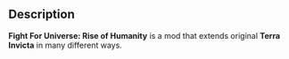 ## Description
**Fight For Universe: Rise of Humanity** is a mod that extends original **Terra Invicta** in many different ways.